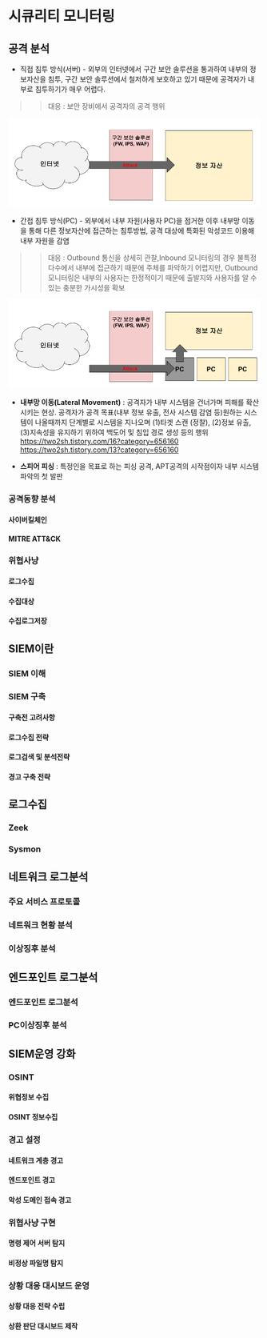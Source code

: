 # 시큐리티 모니터링

## 공격 분석

- 직접 침투 방식(서버) - 외부의 인터넷에서 구간 보안 솔루션을 통과하여 내부의 정보자산을 침투, 구간 보안 솔루션에서 철저하게 보호하고 있기 때문에 공격자가 내부로 침투하기가 매우 어렵다.

>> 대응 : 보안 장비에서 공격자의 공격 행위

![직접침투](./images/직접침투.png)

- 간접 침투 방식(PC) - 외부에서 내부 자원(사용자 PC)을 점거한 이후 내부망 이동을 통해 다른 정보자산에 접근하는 침투방법, 공격 대상에 특화된 악성코드 이용해 내부 자원을 감염

>> 대응 : Outbound 통신을 상세히 관찰,Inbound 모니터링의 경우 불특정 다수에서 내부에 접근하기 때문에 주체를 파악하기 어렵지만, Outbound 모니터링은 내부의 사용자는 한정적이기 때문에 출발지와 사용자를 알 수 있는 충분한 가시성을 확보

![간접침투](./images/간접침투.png)

- __내부망 이동(Lateral Movement)__ : 공격자가 내부 시스템을 건너가며 피해를 확산시키는 현상. 공격자가 공격 목표(내부 정보 유출, 전사 시스템 감염 등)원하는 시스템이 나올때까지 단계별로 시스템을 지나오며 (1)타겟 스캔 (정찰), (2)정보 유출, (3)지속성을 유지하기 위하여 백도어 및 침입 경로 생성 등의 행위
<https://two2sh.tistory.com/16?category=656160>
<https://two2sh.tistory.com/13?category=656160>

- __스피어 피싱__ : 특정인을 목표로 하는 피싱 공격, APT공격의 시작점이자 내부 시스템 파악의 첫 발판

### 공격동향 분석

#### 사이버킬체인

#### MITRE ATT&CK



### 위협사냥

#### 로그수집

#### 수집대상

#### 수집로그저장


## SIEM이란

### SIEM 이해

### SIEM 구축

#### 구축전 고려사항

#### 로그수집 전략

#### 로그검색 및 분석전략

#### 경고 구축 전략


## 로그수집

### Zeek

### Sysmon

## 네트워크 로그분석

### 주요 서비스 프로토콜

### 네트워크 현황 분석

### 이상징후 분석



## 엔드포인트 로그분석

### 엔드포인트 로그분석

### PC이상징후 분석


## SIEM운영 강화

### OSINT

#### 위협정보 수집

#### OSINT 정보수집

### 경고 설정

#### 네트워크 계층 경고

#### 엔드포인트 경고



#### 악성 도메인 접속 경고

### 위협사냥 구현

#### 명령 제어 서버 탐지

#### 비정상 파일명 탐지

### 상황 대응 대시보드 운영

#### 상황 대응 전략 수립

#### 상환 판단 대시보드 제작
